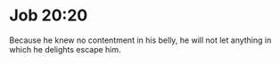 # Job 20:20

Because he knew no contentment in his belly, he will not let anything in which he delights escape him.
